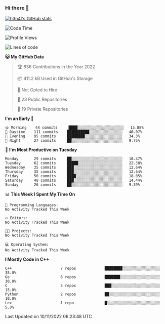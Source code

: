 ### Hi there 👋

[![h3n4l's GitHub stats](https://github-readme-stats.vercel.app/api?username=h3n4l&count_private=true&show_icons=true&theme=radical)](https://github.com/h3n4l/github-readme-stats)

<!--START_SECTION:waka-->
![Code Time](http://img.shields.io/badge/Code%20Time-771%20hrs%201%20min-blue)

![Profile Views](http://img.shields.io/badge/Profile%20Views-5-blue)

![Lines of code](https://img.shields.io/badge/From%20Hello%20World%20I%27ve%20Written-44%20Thousand%20lines%20of%20code-blue)

**🐱 My GitHub Data** 

> 🏆 836 Contributions in the Year 2022
 > 
> 📦 411.2 kB Used in GitHub's Storage 
 > 
> 🚫 Not Opted to Hire
 > 
> 📜 23 Public Repositories 
 > 
> 🔑 19 Private Repositories  
 > 
**I'm an Early 🐤** 

```text
🌞 Morning    44 commits     ████░░░░░░░░░░░░░░░░░░░░░   15.88% 
🌆 Daytime    111 commits    ██████████░░░░░░░░░░░░░░░   40.07% 
🌃 Evening    95 commits     ████████░░░░░░░░░░░░░░░░░   34.3% 
🌙 Night      27 commits     ██░░░░░░░░░░░░░░░░░░░░░░░   9.75%

```
📅 **I'm Most Productive on Tuesday** 

```text
Monday       29 commits     ██░░░░░░░░░░░░░░░░░░░░░░░   10.47% 
Tuesday      62 commits     █████░░░░░░░░░░░░░░░░░░░░   22.38% 
Wednesday    35 commits     ███░░░░░░░░░░░░░░░░░░░░░░   12.64% 
Thursday     35 commits     ███░░░░░░░░░░░░░░░░░░░░░░   12.64% 
Friday       50 commits     ████░░░░░░░░░░░░░░░░░░░░░   18.05% 
Saturday     40 commits     ███░░░░░░░░░░░░░░░░░░░░░░   14.44% 
Sunday       26 commits     ██░░░░░░░░░░░░░░░░░░░░░░░   9.39%

```


📊 **This Week I Spent My Time On** 

```text
💬 Programming Languages: 
No Activity Tracked This Week

🔥 Editors: 
No Activity Tracked This Week

🐱‍💻 Projects: 
No Activity Tracked This Week

💻 Operating System: 
No Activity Tracked This Week

```

**I Mostly Code in C++** 

```text
C++                      7 repos             ████████░░░░░░░░░░░░░░░░░   35.0% 
Go                       6 repos             ███████░░░░░░░░░░░░░░░░░░   30.0% 
C                        3 repos             ███░░░░░░░░░░░░░░░░░░░░░░   15.0% 
Python                   2 repos             ██░░░░░░░░░░░░░░░░░░░░░░░   10.0% 
Lex                      1 repo              █░░░░░░░░░░░░░░░░░░░░░░░░   5.0%

```



 Last Updated on 10/11/2022 06:23:48 UTC
<!--END_SECTION:waka-->

